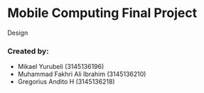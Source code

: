 # Mobile Computing Final Project
Design


### Created by: ###
* Mikael Yurubeli (3145136196)
* Muhammad Fakhri Ali Ibrahim (3145136210)
* Gregorius Andito H (3145136218)
